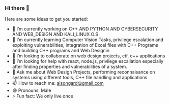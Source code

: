 ### Hi there 👋


<!--**alsongard/alsongard** is a ✨ _special_ ✨ repository because its `README.md` (this file) appears on your GitHub profile.-->

Here are some ideas to get you started:

- 🔭 I’m currently working on C++ AND PYTHON AND CYBERSECURITY AND WEB_DESIGN AND KALI_LINUX O.S
- 🌱 I’m currently learning Computer Vision Tasks, privilege escalation and exploiting vulnerabilities, integration of Excel files with C++ Programs and building C++ programs and Web Designin
- 👯 I’m looking to collaborate on web design projects, ctf, c++ applications
- 🤔 I’m looking for help with react, node.js, privilege escallation especially after finding properties and vulnerabilities of a system.
- 💬 Ask me about Web Design Projects, performing reconnaisance on systems using different tools, C++ file handling and applications
- 📫 How to reach me: alsongard@gmail.com
- 😄 Pronouns: Male
- ⚡ Fun fact: We only live once

